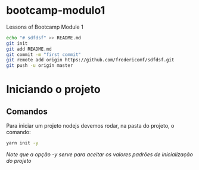 # bootcamp-modulo1
Lessons of Bootcamp Module 1

```bash
echo "# sdfdsf" >> README.md
git init
git add README.md
git commit -m "first commit"
git remote add origin https://github.com/fredericomf/sdfdsf.git
git push -u origin master
```

# Iniciando o projeto

## Comandos

Para iniciar um projeto nodejs devemos rodar, na pasta do projeto, o comando:

```bash
yarn init -y
```
_Note que a opção -y serve para aceitar os valores padrões de inicialização do projeto_

